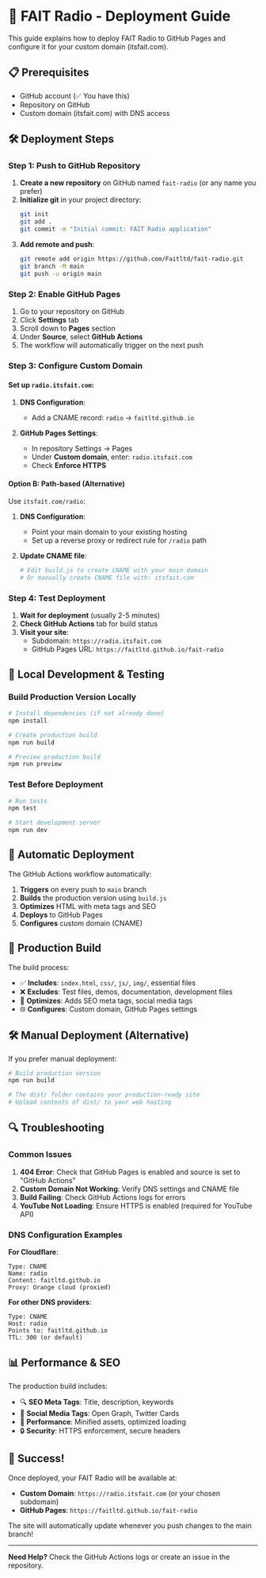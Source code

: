 # 🚀 FAIT Radio - Deployment Guide

This guide explains how to deploy FAIT Radio to GitHub Pages and configure it for your custom domain (itsfait.com).

## 📋 Prerequisites

- GitHub account (✅ You have this)
- Repository on GitHub
- Custom domain (itsfait.com) with DNS access

## 🛠️ Deployment Steps

### Step 1: Push to GitHub Repository

1. **Create a new repository** on GitHub named `fait-radio` (or any name you prefer)
2. **Initialize git** in your project directory:
   ```bash
   git init
   git add .
   git commit -m "Initial commit: FAIT Radio application"
   ```
3. **Add remote and push**:
   ```bash
   git remote add origin https://github.com/Faitltd/fait-radio.git
   git branch -M main
   git push -u origin main
   ```

### Step 2: Enable GitHub Pages

1. Go to your repository on GitHub
2. Click **Settings** tab
3. Scroll down to **Pages** section
4. Under **Source**, select **GitHub Actions**
5. The workflow will automatically trigger on the next push

### Step 3: Configure Custom Domain

#### Set up `radio.itsfait.com`:

1. **DNS Configuration**:
   - Add a CNAME record: `radio` → `faitltd.github.io`

2. **GitHub Pages Settings**:
   - In repository Settings → Pages
   - Under **Custom domain**, enter: `radio.itsfait.com`
   - Check **Enforce HTTPS**

#### Option B: Path-based (Alternative)
Use `itsfait.com/radio`:

1. **DNS Configuration**:
   - Point your main domain to your existing hosting
   - Set up a reverse proxy or redirect rule for `/radio` path
   
2. **Update CNAME file**:
   ```bash
   # Edit build.js to create CNAME with your main domain
   # Or manually create CNAME file with: itsfait.com
   ```

### Step 4: Test Deployment

1. **Wait for deployment** (usually 2-5 minutes)
2. **Check GitHub Actions** tab for build status
3. **Visit your site**:
   - Subdomain: `https://radio.itsfait.com`
   - GitHub Pages URL: `https://faitltd.github.io/fait-radio`

## 🔧 Local Development & Testing

### Build Production Version Locally
```bash
# Install dependencies (if not already done)
npm install

# Create production build
npm run build

# Preview production build
npm run preview
```

### Test Before Deployment
```bash
# Run tests
npm test

# Start development server
npm run dev
```

## 🚀 Automatic Deployment

The GitHub Actions workflow automatically:

1. **Triggers** on every push to `main` branch
2. **Builds** the production version using `build.js`
3. **Optimizes** HTML with meta tags and SEO
4. **Deploys** to GitHub Pages
5. **Configures** custom domain (CNAME)

## 📁 Production Build

The build process:

- ✅ **Includes**: `index.html`, `css/`, `js/`, `img/`, essential files
- ❌ **Excludes**: Test files, demos, documentation, development files
- 🔧 **Optimizes**: Adds SEO meta tags, social media tags
- 🌐 **Configures**: Custom domain, GitHub Pages settings

## 🛠️ Manual Deployment (Alternative)

If you prefer manual deployment:

```bash
# Build production version
npm run build

# The dist/ folder contains your production-ready site
# Upload contents of dist/ to your web hosting
```

## 🔍 Troubleshooting

### Common Issues

1. **404 Error**: Check that GitHub Pages is enabled and source is set to "GitHub Actions"
2. **Custom Domain Not Working**: Verify DNS settings and CNAME file
3. **Build Failing**: Check GitHub Actions logs for errors
4. **YouTube Not Loading**: Ensure HTTPS is enabled (required for YouTube API)

### DNS Configuration Examples

**For Cloudflare**:
```
Type: CNAME
Name: radio
Content: faitltd.github.io
Proxy: Orange cloud (proxied)
```

**For other DNS providers**:
```
Type: CNAME
Host: radio
Points to: faitltd.github.io
TTL: 300 (or default)
```

## 📊 Performance & SEO

The production build includes:

- 🔍 **SEO Meta Tags**: Title, description, keywords
- 📱 **Social Media Tags**: Open Graph, Twitter Cards
- 🚀 **Performance**: Minified assets, optimized loading
- 🔒 **Security**: HTTPS enforcement, secure headers

## 🎉 Success!

Once deployed, your FAIT Radio will be available at:
- **Custom Domain**: `https://radio.itsfait.com` (or your chosen subdomain)
- **GitHub Pages**: `https://faitltd.github.io/fait-radio`

The site will automatically update whenever you push changes to the main branch!

---

**Need Help?** Check the GitHub Actions logs or create an issue in the repository.
